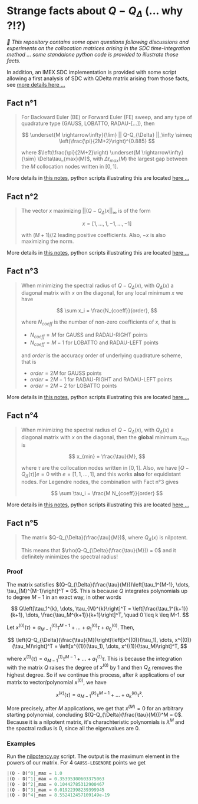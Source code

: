 # Strange facts about $Q-Q_{\Delta}$ (... why ?!?)

_:scroll: This repository contains some open questions following discussions and experiments on the collocation matrices arising in the SDC time-integration method ... some standalone python code is provided to illustrate those facts._

In addition, an IMEX SDC implementation is provided with some script allowing a first analysis of SDC with QDelta matrix arising from those facts, see [more details here ...](./scripts/sdc/README.md)

## Fact n°1

> For Backward Euler (BE) or Forward Euler (FE) sweep, and any type of quadrature type (GAUSS, LOBATTO, RADAU-[...]), then
>
>$$
>\underset{M \rightarrow\infty}{\lim} || Q-Q_{\Delta} ||_\infty \simeq \left(\frac{\pi}{2M+2}\right)^{0.885}
>$$
>
> where $\left(\frac{\pi}{2M+2}\right) \underset{M \rightarrow\infty}{\sim} \Delta\tau_{max}(M)$, with $\Delta\tau_{max}(M)$ the largest gap between the $M$ collocation nodes written in $[0,1]$.

More details in [this notes](./notes/fact1.md), python scripts illustrating this are located [here ...](./scripts/fact1/)


## Fact n°2

> The vector $x$ maximizing $|| (Q-Q_{\Delta})x||_\infty$ is of the form 
>
> $$
> x = [1, \dots, 1, -1, \dots, -1]
> $$
>
> with $(M+1)//2$ leading positive coefficients. Also, $-x$ is also maximizing the norm.

More details in [this notes](./notes/fact2.md), python scripts illustrating this are located [here ...](./scripts/fact2/)


## Fact n°3

> When minimizing the spectral radius of $Q-Q_{\Delta}(x)$, with $Q_{\Delta}(x)$ a diagonal matrix with $x$ on the diagonal, for any local minimum $x$ we have
>
> $$
> \sum x_i = \frac{N_{coeff}}{order},
> $$
>
> where $N_{coeff}$ is the number of non-zero coefficients of $x$, that is
>
> - $N_{coeff} = M$ for GAUSS and RADAU-RIGHT points 
> - $N_{coeff} = M-1$ for LOBATTO and RADAU-LEFT points
> 
> and $order$ is the accuracy order of underlying quadrature scheme, that is
>
> - $order = 2M$ for GAUSS points 
> - $order = 2M-1$ for RADAU-RIGHT and RADAU-LEFT points
> - $order = 2M-2$ for LOBATTO points

More details in [this notes](./notes/fact3.md), python scripts illustrating this are located [here ...](./scripts/fact3/)

## Fact n°4

> When minimizing the spectral radius of $Q-Q_{\Delta}(x)$, with $Q_{\Delta}(x)$ a diagonal matrix with $x$ on the diagonal, then the **global** minimum $x_{min}$ is
>
> $$
> x_{min} = \frac{\tau}{M},
> $$
>
> where $\tau$ are the collocation nodes written in $[0,1]$. Also, we have $[Q-Q_{\Delta}(\tau)]e=0$ with $e=[1,1,\dots,1]$, and this works **also** for equidistant nodes.
> For Legendre nodes, the combination with Fact n°3 gives
>
> $$
> \sum \tau_i = \frac{M N_{coeff}}{order}
> $$

More details in [this notes](./notes/fact4.md), python scripts illustrating this are located [here ...](./scripts/fact4/)

## Fact n°5

> The matrix $Q-Q_{\Delta}(\frac{\tau}{M})$, where $Q_{\Delta}(x)$ is nilpotent. 
> 
> This means that $\rho(Q-Q_{\Delta}(\frac{\tau}{M})) = 0$ and it definitely minimizes the spectral radius!

### Proof
The matrix satisfies $(Q-Q_{\Delta}(\frac{\tau}{M}))\left[\tau_1^{M-1}, \dots, \tau_{M}^{M-1}\right]^T = 0$. 
This is because $Q$ integrates polynomials up to degree $M-1$ in an exact way, in other words

$$
Q\left[\tau_1^{k}, \dots, \tau_{M}^{k}\right]^T = \left[\frac{\tau_1^{k+1}}{k+1}, \dots, \frac{\tau_M^{k+1}}{k+1}\right]^T, \quad 0 \leq k \leq M-1.
$$

Let $x^{(0)}(\tau) = a_{M-1}^{(0)} \tau^{M-1} + \dots + a_1^{(0)}\tau +a_{0}^{(0)}$.
Then,

$$
\left(Q-Q_{\Delta}(\frac{\tau}{M})\right)\left[x^{(0)}(\tau_1), \dots, x^{(0)}(\tau_M)\right]^T = \left[x^{(1)}(\tau_1), \dots, x^{(1)}(\tau_M)\right]^T,
$$

where $x^{(1)}(\tau) = a_{M-1}^{(1)} \tau^{M-1} + \dots + a_1^{(1)}\tau$. This is because the integration with the matrix $Q$ raises the degree of $x^{(0)}$ by 1 and then $Q_{\Delta}$ removes the highest degree.
So if we continue this process, after $k$ applications of our matrix to vector/polynomial $x^{(0)}$, we have

$$
x^{(k)}(\tau) = a_{M-1}^{(k)} \tau^{M-1} + \dots + a_k^{(k)}\tau^k.
$$

More precisely, after $M$ applications, we get that $x^{(M)} = 0$ for an arbitrary starting polynomial, concluding $(Q-Q_{\Delta}(\frac{\tau}{M}))^M = 0$.
Because it is a nilpotent matrix, it's charachteristic polynomials is $\lambda^M$ and the spactral radius is 0, since all the eigenvalues are 0.

### Examples
Run the [nilpotency.py](../scripts/fact5/nilpotency.py) script. The output is the maximum element in the powers of our matrix.
For 4 `GAUSS-LEGENDRE` points we get

```python
|(Q - D)^0|_max = 1.0
|(Q - D)^1|_max = 0.35395300603375063
|(Q - D)^2|_max = 0.10442785312900467
|(Q - D)^3|_max = 0.01922398239399945
|(Q - D)^4|_max = 8.552412457109149e-19
```
